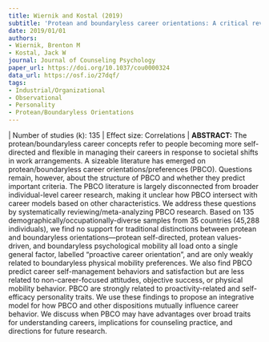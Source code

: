 ```yaml
---
title: Wiernik and Kostal (2019)
subtitle: 'Protean and boundaryless career orientations: A critical review and meta-analysis'
date: 2019/01/01
authors:
- Wiernik, Brenton M
- Kostal, Jack W
journal: Journal of Counseling Psychology
paper_url: https://doi.org/10.1037/cou0000324
data_url: https://osf.io/27dqf/
tags:
- Industrial/Organizational
- Observational
- Personality
- Protean/Boundaryless Orientations
---
```


| Number of studies (k): 135 | Effect size: Correlations | **ABSTRACT:** The protean/boundaryless career concepts refer to people becoming more self-directed and flexible in managing their careers in response to societal shifts in work arrangements. A sizeable literature has emerged on protean/boundaryless career orientations/preferences (PBCO). Questions remain, however, about the structure of PBCO and whether they predict important criteria. The PBCO literature is largely disconnected from broader individual-level career research, making it unclear how PBCO intersect with career models based on other characteristics. We address these questions by systematically reviewing/meta-analyzing PBCO research. Based on 135 demographically/occupationally-diverse samples from 35 countries (45,288 individuals), we find no support for traditional distinctions between protean and boundaryless orientations—protean self-directed, protean values-driven, and boundaryless psychological mobility all load onto a single general factor, labelled “proactive career orientation”, and are only weakly related to boundaryless physical mobility preferences. We also find PBCO predict career self-management behaviors and satisfaction but are less related to non-career-focused attitudes, objective success, or physical mobility behavior. PBCO are strongly related to proactivity-related and self-efficacy personality traits. We use these findings to propose an integrative model for how PBCO and other dispositions mutually influence career behavior. We discuss when PBCO may have advantages over broad traits for understanding careers, implications for counseling practice, and directions for future research.
